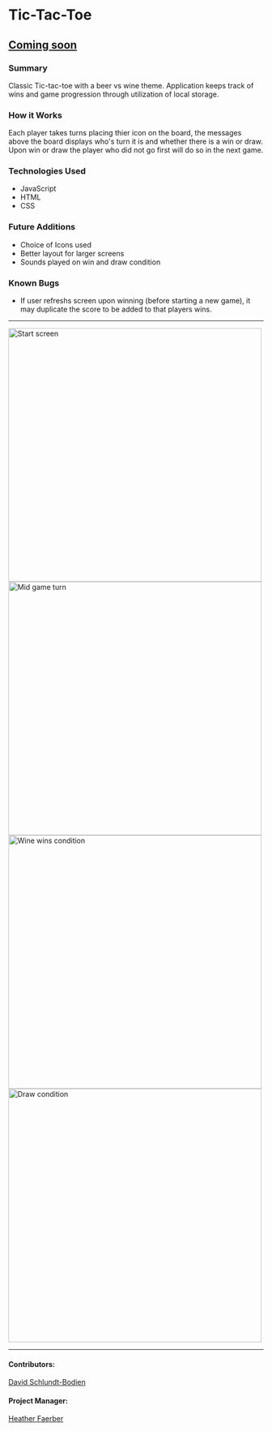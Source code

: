# Tic-Tac-Toe
## [Coming soon]()

### Summary
  Classic Tic-tac-toe with a beer vs wine theme. Application keeps track of wins and game progression through utilization of local storage.

### How it Works
  Each player takes turns placing thier icon on the board, the messages above the board displays who's turn it is and whether there is a win or draw. Upon win or draw the player who did not go first will do so in the next game. 
  
### Technologies Used
- JavaScript
- HTML
- CSS

### Future Additions
- Choice of Icons used
- Better layout for larger screens
- Sounds played on win and draw condition

### Known Bugs
- If user refreshs screen upon winning (before starting a new game), it may duplicate the score to be added to that players wins.
***************************************
<img width="500" alt="Start screen" src="https://user-images.githubusercontent.com/50115942/122101004-12ab3080-cdd1-11eb-91be-1be96fd11a13.png">
<img width="500" alt="Mid game turn" src="https://user-images.githubusercontent.com/50115942/122101117-2fdfff00-cdd1-11eb-926c-b02186eadb6e.png">
<img width="500" alt="Wine wins condition" src="https://user-images.githubusercontent.com/50115942/122101137-34a4b300-cdd1-11eb-81cb-8d156922f329.png">
<img width="500" alt="Draw condition" src="https://user-images.githubusercontent.com/50115942/122101151-379fa380-cdd1-11eb-9d1b-3ce2a90028f6.png">

***************************************
#### Contributors:
[David Schlundt-Bodien](https://github.com/Davidschlundtbodien)


#### Project Manager:
[Heather Faerber](https://github.com/hfaerber)

